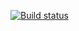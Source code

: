 [![Build status](https://ci.appveyor.com/api/projects/status/xdhxdn700y4xrjrk/branch/master?svg=true)](https://ci.appveyor.com/project/MironovaGV/moving-an-item/branch/master)
